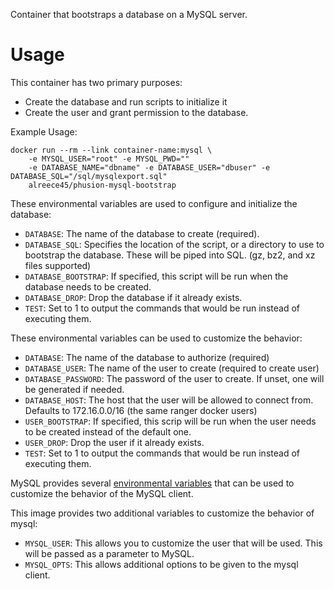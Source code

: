 
Container that bootstraps a database on a MySQL server.

Usage
===================

This container has two primary purposes:

 * Create the database and run scripts to initialize it
 * Create the user and grant permission to the database.

Example Usage:

    docker run --rm --link container-name:mysql \
        -e MYSQL_USER="root" -e MYSQL_PWD=""
        -e DATABASE_NAME="dbname" -e DATABASE_USER="dbuser" -e DATABASE_SQL="/sql/mysqlexport.sql"
        alreece45/phusion-mysql-bootstrap

These environmental variables are used to configure and initialize the database:

 * `DATABASE`: The name of the database to create (required).
 * `DATABASE_SQL`: Specifies the location of the script, or a directory to use to bootstrap the database. These will be piped into SQL. (gz, bz2, and xz files supported)
 * `DATABASE_BOOTSTRAP`: If specified, this script will be run when the database needs to be created.
 * `DATABASE_DROP`: Drop the database if it already exists.
 * `TEST`: Set to 1 to output the commands that would be run instead of executing them.

These environmental variables can be used to customize the behavior:

 * `DATABASE`: The name of the database to authorize (required) 
 * `DATABASE_USER`: The name of the user to create (required to create user)
 * `DATABASE_PASSWORD`: The password of the user to create. If unset, one will be generated if needed.
 * `DATABASE_HOST`: The host that the user will be allowed to connect from. Defaults to 172.16.0.0/16 (the same ranger docker users)
 * `USER_BOOTSTRAP`: If specified, this scrip will be run when the user needs to be created instead of the default one.
 * `USER_DROP`: Drop the user if it already exists.
 * `TEST`: Set to 1 to output the commands that would be run instead of executing them.


MySQL provides several [environmental variables](https://dev.mysql.com/doc/refman/5.6/en/environment-variables.html) 
that can be used to customize the behavior of the MySQL client.

This image provides two additional variables to customize the behavior of mysql:

 * `MYSQL_USER`: This allows you to customize the user that will be used. This will be passed as a parameter to MySQL.
 * `MYSQL_OPTS`: This allows additional options to be given to the mysql client.


